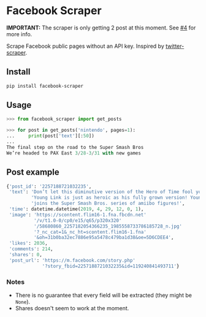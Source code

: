 # Facebook Scraper

**IMPORTANT:** The scraper is only getting 2 post at this moment. See [#4](https://github.com/kevinzg/facebook-scraper/issues/4) for more info.

Scrape Facebook public pages without an API key. Inspired by [twitter-scraper](https://github.com/kennethreitz/twitter-scraper).

## Install

```sh
pip install facebook-scraper
```

## Usage

```python
>>> from facebook_scraper import get_posts

>>> for post in get_posts('nintendo', pages=1):
...     print(post['text'][:50])
...
The final step on the road to the Super Smash Bros
We’re headed to PAX East 3/28-3/31 with new games
```

## Post example

```python
{'post_id': '2257188721032235',
 'text': 'Don’t let this diminutive version of the Hero of Time fool you, '
         'Young Link is just as heroic as his fully grown version! Young Link '
         'joins the Super Smash Bros. series of amiibo figures!',
 'time': datetime.datetime(2019, 4, 29, 12, 0, 1),
 'image': 'https://scontent.flim16-1.fna.fbcdn.net'
          '/v/t1.0-0/cp0/e15/q65/p320x320'
          '/58680860_2257182054366235_1985558733786185728_n.jpg'
          '?_nc_cat=1&_nc_ht=scontent.flim16-1.fna'
          '&oh=31b0ba32ec7886e95a5478c479ba1d38&oe=5D6CDEE4',
 'likes': 2036,
 'comments': 214,
 'shares': 0,
 'post_url': 'https://m.facebook.com/story.php'
             '?story_fbid=2257188721032235&id=119240841493711'}
```

### Notes

- There is no guarantee that every field will be extracted (they might be `None`).
- Shares doesn't seem to work at the moment.
